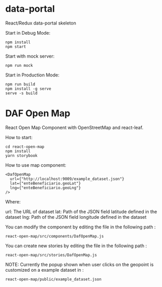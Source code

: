 # data-portal
React/Redux data-portal skeleton

Start in Debug Mode:
```
npm install
npm start
```

Start with mock server:
```
npm run mock
```

Start in Production Mode:
```
npm run build
npm install -g serve
serve -s build
```

# DAF Open Map
React Open Map Component with OpenStreetMap and react-leaf.

How to start:
```
cd react-open-map
npm install
yarn storybook
```

How to use map component:
```
<DafOpenMap
  url={"http://localhost:9009/example_dataset.json"}
  lat={"enteBeneficiario.geoLat"}
  lng={"enteBeneficiario.geoLng"}
/>
```

Where:

url: The URL of dataset
lat: Path of the JSON field latitude defined in the dataset
lng: Path of the JSON field longitude defined in the dataset

You can modify the component by editing the file in the following path :
```
react-open-map/src/components/DafOpenMap.js
```

You can create new stories by editing the file in the following path :
```
react-open-map/src/stories/DafOpenMap.js
```

NOTE: Currently the popup shown when user clicks on the geopoint is customized on a example dataset in :
```
react-open-map/public/example_dataset.json
```
